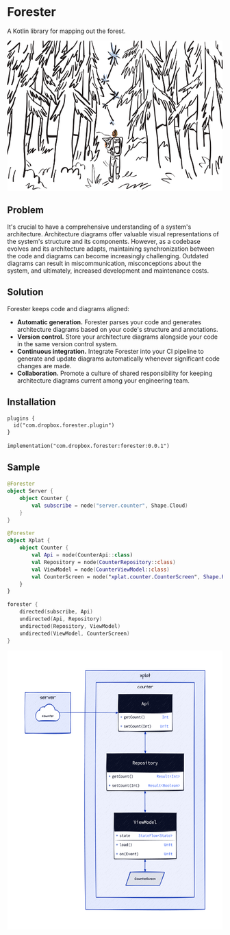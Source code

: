 # Forester

A Kotlin library for mapping out the forest.

<img src="./github/mapping_out_the_forest.png" alt="Mapping out the forest" height="350"/>

## Problem

It's crucial to have a comprehensive understanding of a system's architecture. Architecture diagrams offer valuable
visual representations of the system's structure and its components. However, as a codebase evolves and its architecture
adapts, maintaining synchronization between the code and diagrams can become increasingly challenging. Outdated diagrams
can result in miscommunication, misconceptions about the system, and ultimately, increased development and maintenance
costs.

## Solution

Forester keeps code and diagrams aligned:

- **Automatic generation.** Forester parses your code and generates architecture diagrams based on your code's
  structure and annotations.
- **Version control.** Store your architecture diagrams alongside your code in the same version control system.
- **Continuous integration.** Integrate Forester into your CI pipeline to generate and update diagrams automatically
  whenever significant code changes are made.
- **Collaboration.** Promote a culture of shared responsibility for keeping architecture diagrams current among your
  engineering team.

## Installation

```shell
plugins { 
  id("com.dropbox.forester.plugin") 
}

implementation("com.dropbox.forester:forester:0.0.1")
```

## Sample

```kotlin
@Forester
object Server {
    object Counter {
        val subscribe = node("server.counter", Shape.Cloud)
    }
}
```

```kotlin
@Forester
object Xplat {
    object Counter {
        val Api = node(CounterApi::class)
        val Repository = node(CounterRepository::class)
        val ViewModel = node(CounterViewModel::class)
        val CounterScreen = node("xplat.counter.CounterScreen", Shape.Parallelogram)
    }
}
```

```kotlin
forester {
    directed(subscribe, Api)
    undirected(Api, Repository)
    undirected(Repository, ViewModel)
    undirected(ViewModel, CounterScreen)
}
```

<img src="github/sample_class.png" height="650"/>
